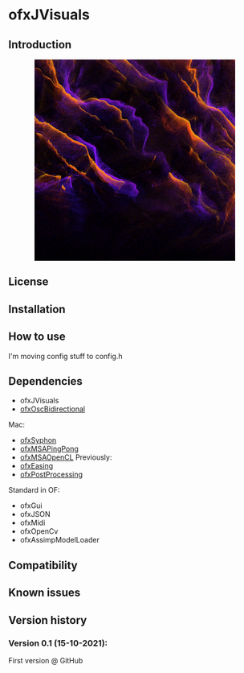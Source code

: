 ofxJVisuals
=====================================

Introduction
------------

<img src="images/preview.png" alt="ofxJVisuals preview" width="400" style="display: block; margin: auto"/>  

License
-------

Installation
------------

## How to use

I'm moving config stuff to config.h

Dependencies
------------
- ofxJVisuals
- [ofxOscBidirectional](https://github.com/elgiano/ofxOscBidirectional.git)

Mac:  

- [ofxSyphon](https://github.com/astellato/ofxSyphon)
- [ofxMSAPingPong](https://github.com/memo/ofxMSAPingPong)
- [ofxMSAOpenCL](https://github.com/memo/ofxMSAOpenCL)
Previously:
- [ofxEasing](https://github.com/arturoc/ofxEasing)
- [ofxPostProcessing](https://github.com/neilmendoza/ofxPostProcessing)

Standard in OF:  

- ofxGui
- ofxJSON
- ofxMidi
- ofxOpenCv
- ofxAssimpModelLoader

Compatibility
------------

Known issues
------------

Version history
------------

### Version 0.1 (15-10-2021):

First version @ GitHub

